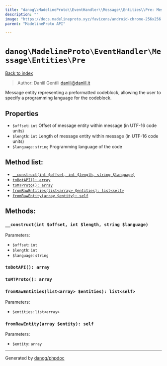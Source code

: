 ```yaml
---
title: "danog\\MadelineProto\\EventHandler\\Message\\Entities\\Pre: Message entity representing a preformatted codeblock, allowing the user to specify a programming language for the codeblock."
description: ""
image: "https://docs.madelineproto.xyz/favicons/android-chrome-256x256.png"
parent: "MadelineProto API"

---
```

# `danog\MadelineProto\EventHandler\Message\Entities\Pre`
[Back to index](../../../../../index.html)

> Author: Daniil Gentili <daniil@daniil.it>  
  

Message entity representing a preformatted codeblock, allowing the user to specify a programming language for the codeblock.  



## Properties
* `$offset`: `int` Offset of message entity within message (in UTF-16 code units)
* `$length`: `int` Length of message entity within message (in UTF-16 code units)
* `$language`: `string` Programming language of the code

## Method list:
* [`__construct(int $offset, int $length, string $language)`](#__construct)
* [`toBotAPI(): array`](#toBotAPI)
* [`toMTProto(): array`](#toMTProto)
* [`fromRawEntities(list<array> $entities): list<self>`](#fromRawEntities)
* [`fromRawEntity(array $entity): self`](#fromRawEntity)

## Methods:
### <a name="__construct"></a> `__construct(int $offset, int $length, string $language)`




Parameters:

* `$offset`: `int`   
* `$length`: `int`   
* `$language`: `string`   



### <a name="toBotAPI"></a> `toBotAPI(): array`





### <a name="toMTProto"></a> `toMTProto(): array`





### <a name="fromRawEntities"></a> `fromRawEntities(list<array> $entities): list<self>`




Parameters:

* `$entities`: `list<array>`   



### <a name="fromRawEntity"></a> `fromRawEntity(array $entity): self`




Parameters:

* `$entity`: `array`   



---
Generated by [danog/phpdoc](https://phpdoc.daniil.it)
